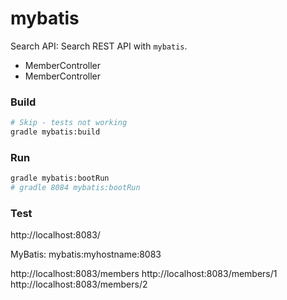 mybatis
=======

Search API: Search REST API with `mybatis`.

* MemberController
* MemberController

### Build

```bash
# Skip - tests not working
gradle mybatis:build
```

### Run

```bash
gradle mybatis:bootRun
# gradle 8084 mybatis:bootRun 
```

### Test
http://localhost:8083/

MyBatis: mybatis:myhostname:8083

http://localhost:8083/members
http://localhost:8083/members/1
http://localhost:8083/members/2